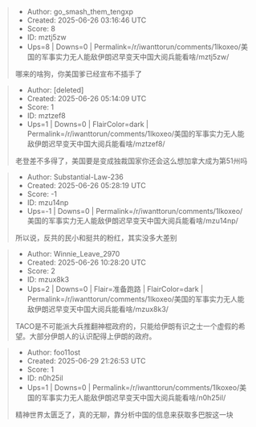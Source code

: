 > - Author: go_smash_them_tengxp
> - Created: 2025-06-26 03:16:46 UTC
> - Score: 8
> - ID: mztj5zw
> - Ups=8 | Downs=0 | Permalink=/r/iwanttorun/comments/1lkoxeo/美国的军事实力无人能敌伊朗迟早变天中国大阅兵能看啥/mztj5zw/
>
> 哪来的啥狗，你美国爹已经宣布不插手了

> - Author: [deleted]
> - Created: 2025-06-26 05:14:09 UTC
> - Score: 1
> - ID: mztzef8
> - Ups=1 | Downs=0 | FlairColor=dark | Permalink=/r/iwanttorun/comments/1lkoxeo/美国的军事实力无人能敌伊朗迟早变天中国大阅兵能看啥/mztzef8/
>
> 老登差不多得了，美国要是变成独裁国家你还会这么想加拿大成为第51州吗

> - Author: Substantial-Law-236
> - Created: 2025-06-26 05:28:19 UTC
> - Score: -1
> - ID: mzu14np
> - Ups=-1 | Downs=0 | Permalink=/r/iwanttorun/comments/1lkoxeo/美国的军事实力无人能敌伊朗迟早变天中国大阅兵能看啥/mzu14np/
>
> 所以说，反共的民小和挺共的粉红，其实没多大差别

> - Author: Winnie_Leave_2970
> - Created: 2025-06-26 10:28:20 UTC
> - Score: 2
> - ID: mzux8k3
> - Ups=2 | Downs=0 | Flair=准备跑路 | FlairColor=dark | Permalink=/r/iwanttorun/comments/1lkoxeo/美国的军事实力无人能敌伊朗迟早变天中国大阅兵能看啥/mzux8k3/
>
> TACO是不可能派大兵推翻神棍政府的，只能给伊朗有识之士一个虚假的希望。大部分伊朗人的认识配得上伊朗的政府。

> - Author: foo11ost
> - Created: 2025-06-29 21:26:53 UTC
> - Score: 1
> - ID: n0h25il
> - Ups=1 | Downs=0 | Permalink=/r/iwanttorun/comments/1lkoxeo/美国的军事实力无人能敌伊朗迟早变天中国大阅兵能看啥/n0h25il/
>
> 精神世界太匮乏了，真的无聊，靠分析中国的信息来获取多巴胺这一块
